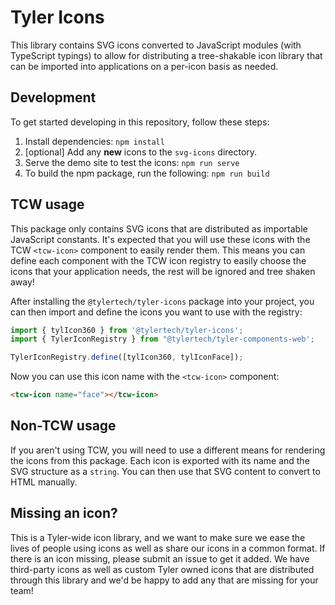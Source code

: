 # Tyler Icons

This library contains SVG icons converted to JavaScript modules (with TypeScript typings) to allow for distributing a tree-shakable
icon library that can be imported into applications on a per-icon basis as needed.

## Development

To get started developing in this repository, follow these steps:

1. Install dependencies: `npm install`
2. [optional] Add any **new** icons to the `svg-icons` directory. 
3. Serve the demo site to test the icons: `npm run serve`
4. To build the npm package, run the following: `npm run build`

## TCW usage

This package only contains SVG icons that are distributed as importable JavaScript constants. It's expected that you will use these
icons with the TCW `<tcw-icon>` component to easily render them. This means you can define each component with the TCW icon registry
to easily choose the icons that your application needs, the rest will be ignored and tree shaken away!

After installing the `@tylertech/tyler-icons` package into your project, you can then import and define the icons you want to use with
the registry:

```ts
import { tylIcon360 } from '@tylertech/tyler-icons';
import { TylerIconRegistry } from "@tylertech/tyler-components-web';

TylerIconRegistry.define([tylIcon360, tylIconFace]);
```

 Now you can use this icon name with the `<tcw-icon>` component:

 ```html
 <tcw-icon name="face"></tcw-icon>
 ```

## Non-TCW usage

If you aren't using TCW, you will need to use a different means for rendering the icons from this package. Each icon is exported with its
name and the SVG structure as a `string`. You can then use that SVG content to convert to HTML manually.

## Missing an icon?

This is a Tyler-wide icon library, and we want to make sure we ease the lives of people using icons as well as share our icons in a common
format. If there is an icon missing, please submit an issue to get it added. We have third-party icons as well as custom Tyler owned icons
that are distributed through this library and we'd be happy to add any that are missing for your team!
